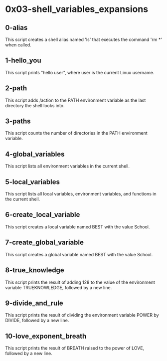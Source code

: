 # 0x03-shell_variables_expansions
## 0-alias
This script creates a shell alias named 'ls' that executes the command 'rm *' when called.

## 1-hello_you
This script prints "hello user", where user is the current Linux username.

## 2-path
This script adds /action to the PATH environment variable as the last directory the shell looks into.

## 3-paths
This script counts the number of directories in the PATH environment variable.

## 4-global_variables
This script lists all environment variables in the current shell.

## 5-local_variables
This script lists all local variables, environment variables, and functions in the current shell.

## 6-create_local_variable
This script creates a local variable named BEST with the value School.

## 7-create_global_variable
This script creates a global variable named BEST with the value School.

## 8-true_knowledge
This script prints the result of adding 128 to the value of the environment variable TRUEKNOWLEDGE, followed by a new line.

## 9-divide_and_rule
This script prints the result of dividing the environment variable POWER by DIVIDE, followed by a new line.

## 10-love_exponent_breath
This script prints the result of BREATH raised to the power of LOVE, followed by a new line.
